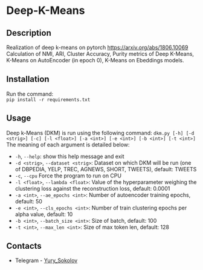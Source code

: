# Deep-K-Means
## Description
Realization of deep k-means on pytorch https://arxiv.org/abs/1806.10069 </br>
Calculation of NMI, ARI, Cluster Accuracy, Purity metrics of Deep K-Means, K-Means on AutoEncoder (in epoch 0), K-Means on Ebeddings models.
## Installation
Run the command:\
``pip install -r requirements.txt``
## Usage
Deep k-Means (DKM) is run using the following command:
```dkm.py [-h] [-d <strig>] [-c] [-l <float>] [-a <int>] [-e <int>] [-b <int>] [-t <int>]```
The meaning of each argument is detailed below:
* ``-h``, ``--help``:           show this help message and exit
* ``-d <strig>``, ``--dataset <strig>``:
                       Dataset on which DKM will be run (one of DBPEDIA,
                       YELP, TREC, AGNEWS, SHORT, TWEETS), default: TWEETS
* ``-c``, ``--cpu``             Force the program to run on CPU
* ``-l <float>``, ``--lambda <float>``:
                       Value of the hyperparameter weighing the clustering
                       loss against the reconstruction loss, default: 0.0001
* ``-a <int>``, ``--ae_epochs <int>``:
                       Number of autoencoder training epochs, default: 50
* ``-e <int>``, ``--cls_epochs <int>``:
                       Number of train clustering epochs per alpha value,
                       default: 10
* ``-b <int>``, ``--batch_size <int>``:
                       Size of batch, default: 100
* ``-t <int>``, ``--max_len <int>``: 
                        Size of max token len, default: 128
## Contacts
* Telegram - [Yury_Sokolov](https://t.me/Yury_Sokolov)